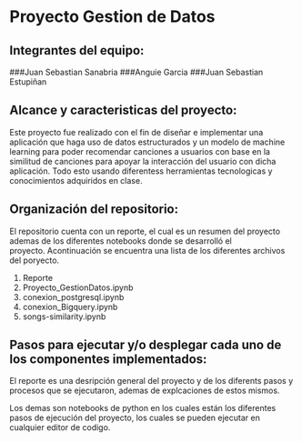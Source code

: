 # Proyecto Gestion de Datos
## Integrantes del equipo: 
   ###Juan Sebastian Sanabria 
   ###Anguie Garcia
   ###Juan Sebastian Estupiñan
    
## Alcance y caracteristicas del proyecto:

   Este proyecto fue realizado con el fin de diseñar e implementar una aplicación que haga uso  de datos estructurados y un modelo de      machine learning para poder recomendar canciones a usuarios con base en la similitud de canciones para apoyar la interacción del        usuario con dicha aplicación. Todo esto usando diferentess herramientas tecnologicas y conocimientos adquiridos en clase.
       
    
 ## Organización del repositorio: 
 
   El repositorio cuenta con un reporte, el cual es un resumen del proyecto ademas de los diferentes notebooks donde se desarrolló el  
   proyecto. Acontinuación se encuentra una lista de los diferentes archivos del poryecto.
 
   1. Reporte
   2. Proyecto_GestionDatos.ipynb
   3. conexion_postgresql.ipynb
   4. conexion_Bigquery.ipynb
   5. songs-similarity.ipynb
    
  ## Pasos para ejecutar y/o desplegar cada uno de los componentes implementados:
  
   El reporte es una desripción general del proyecto y de los diferents pasos y procesos que se ejecutaron, ademas de explcaciones de      estos mismos. 
   
   Los demas son notebooks de python en los cuales están los diferentes pasos de ejecución del proyecto, los cuales se pueden ejecutar      en cualquier editor de codigo.  
 

  

